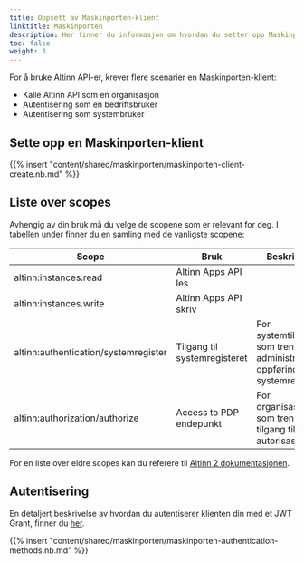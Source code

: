 ```yaml
---
title: Oppsett av Maskinporten-klient
linktitle: Maskinporten
description: Her finner du informasjon om hvordan du setter opp Maskinporten-klient
toc: false
weight: 3
---
```


For å bruke Altinn API-er, krever flere scenarier en Maskinporten-klient:
- Kalle Altinn API som en organisasjon
- Autentisering som en bedriftsbruker
- Autentisering som systembruker

## Sette opp en Maskinporten-klient
{{% insert "content/shared/maskinporten/maskinporten-client-create.nb.md" %}}

## Liste over scopes
Avhengig av din bruk må du velge de scopene som er relevant for deg. I tabellen under finner du en samling med de vanligste scopene:

| Scope                                | Bruk                         | Beskrivelse                                                                   |
| ------------------------------------ | ---------------------------- | ----------------------------------------------------------------------------- |
| altinn:instances.read                | Altinn Apps API les          |                                                                               |
| altinn:instances.write               | Altinn Apps API skriv        |                                                                               |
| altinn:authentication/systemregister | Tilgang til systemregisteret | For systemtilbydere som trenger å administrere oppføringer i systemregisteret |
| altinn:authorization/authorize       | Access to PDP endepunkt      | For organisasajoner som trenger tilgang til autorisasjon                      |

For en liste over eldre scopes kan du referere til [Altinn 2 dokumentasjonen](https://altinn.github.io/docs/api/rest/kom-i-gang/scopes/).

## Autentisering
En detaljert beskrivelse av hvordan du autentiserer klienten din med et JWT Grant, finner du [her](https://docs.digdir.no/docs/Maskinporten/maskinporten_guide_apikonsument).

{{% insert "content/shared/maskinporten/maskinporten-authentication-methods.nb.md" %}}